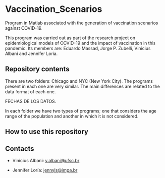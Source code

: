 # Vaccination_Scenarios

Program in Matlab associated with the generation of vaccination scenarios against COVID-19.

This program was carried out as part of the research project on epidemiological models of COVID-19 and the impact of vaccination in this pandemic. Its members are: Eduardo Massad, Jorge P. Zubelli, Vinicius Albani and Jennifer Loria.

## Repository contents

There are two folders: Chicago and NYC (New York City). The programs present in each one are very similar. The main differences are related to the data format of each one.

FECHAS DE LOS DATOS.

In each folder we have two types of programs; one that considers the age range of the population and another in which it is not considered.

## How to use this repository



## Contacts

* Vinicius Albani: v.albani@ufsc.br

* Jennifer Loría: jennyls@impa.br

